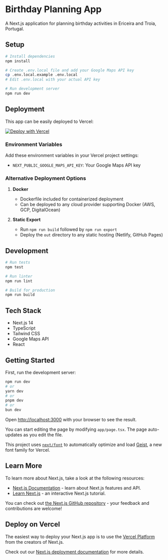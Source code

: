 # Birthday Planning App

A Next.js application for planning birthday activities in Ericeira and Troia, Portugal.

## Setup

```bash
# Install dependencies
npm install

# Create .env.local file and add your Google Maps API key
cp .env.local.example .env.local
# Edit .env.local with your actual API key

# Run development server
npm run dev
```

## Deployment

This app can be easily deployed to Vercel:

[![Deploy with Vercel](https://vercel.com/button)](https://vercel.com/new/clone?repository-url=https%3A%2F%2Fgithub.com%2Fyour-username%2Fbirthday-planner)

### Environment Variables

Add these environment variables in your Vercel project settings:
- `NEXT_PUBLIC_GOOGLE_MAPS_API_KEY`: Your Google Maps API key

### Alternative Deployment Options

1. **Docker**
   - Dockerfile included for containerized deployment
   - Can be deployed to any cloud provider supporting Docker (AWS, GCP, DigitalOcean)

2. **Static Export**
   - Run `npm run build` followed by `npm run export`
   - Deploy the `out` directory to any static hosting (Netlify, GitHub Pages)

## Development

```bash
# Run tests
npm test

# Run linter
npm run lint

# Build for production
npm run build
```

## Tech Stack

- Next.js 14
- TypeScript
- Tailwind CSS
- Google Maps API
- React

## Getting Started

First, run the development server:

```bash
npm run dev
# or
yarn dev
# or
pnpm dev
# or
bun dev
```

Open [http://localhost:3000](http://localhost:3000) with your browser to see the result.

You can start editing the page by modifying `app/page.tsx`. The page auto-updates as you edit the file.

This project uses [`next/font`](https://nextjs.org/docs/app/building-your-application/optimizing/fonts) to automatically optimize and load [Geist](https://vercel.com/font), a new font family for Vercel.

## Learn More

To learn more about Next.js, take a look at the following resources:

- [Next.js Documentation](https://nextjs.org/docs) - learn about Next.js features and API.
- [Learn Next.js](https://nextjs.org/learn) - an interactive Next.js tutorial.

You can check out [the Next.js GitHub repository](https://github.com/vercel/next.js) - your feedback and contributions are welcome!

## Deploy on Vercel

The easiest way to deploy your Next.js app is to use the [Vercel Platform](https://vercel.com/new?utm_medium=default-template&filter=next.js&utm_source=create-next-app&utm_campaign=create-next-app-readme) from the creators of Next.js.

Check out our [Next.js deployment documentation](https://nextjs.org/docs/app/building-your-application/deploying) for more details.
